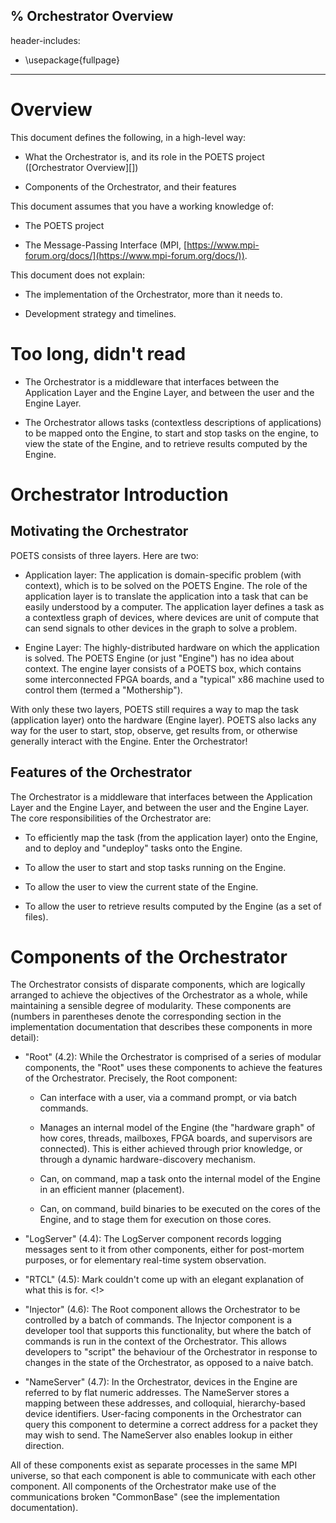 % Orchestrator Overview
---
header-includes:
  - \usepackage{fullpage}
---

# Overview

This document defines the following, in a high-level way:

 - What the Orchestrator is, and its role in the POETS project ([Orchestrator
   Overview][])

 - Components of the Orchestrator, and their features

This document assumes that you have a working knowledge of:

 - The POETS project

 - The Message-Passing Interface (MPI,
   [https://www.mpi-forum.org/docs/](https://www.mpi-forum.org/docs/)).

This document does not explain:

 - The implementation of the Orchestrator, more than it needs to.

 - Development strategy and timelines.

# Too long, didn't read

- The Orchestrator is a middleware that interfaces between the Application
  Layer and the Engine Layer, and between the user and the Engine Layer.

- The Orchestrator allows tasks (contextless descriptions of applications) to
  be mapped onto the Engine, to start and stop tasks on the engine, to view the
  state of the Engine, and to retrieve results computed by the Engine.

# Orchestrator Introduction

## Motivating the Orchestrator

POETS consists of three layers. Here are two:

 - Application layer: The application is domain-specific problem (with
   context), which is to be solved on the POETS Engine. The role of the
   application layer is to translate the application into a task that can be
   easily understood by a computer. The application layer defines a task as a
   contextless graph of devices, where devices are unit of compute that can
   send signals to other devices in the graph to solve a problem.

 - Engine Layer: The highly-distributed hardware on which the application is
   solved. The POETS Engine (or just "Engine") has no idea about context. The
   engine layer consists of a POETS box, which contains some interconnected
   FPGA boards, and a "typical" x86 machine used to control them (termed a
   "Mothership").

With only these two layers, POETS still requires a way to map the task
(application layer) onto the hardware (Engine layer). POETS also lacks any way
for the user to start, stop, observe, get results from, or otherwise generally
interact with the Engine. Enter the Orchestrator!

## Features of the Orchestrator

The Orchestrator is a middleware that interfaces between the Application Layer
and the Engine Layer, and between the user and the Engine Layer. The core
responsibilities of the Orchestrator are:

 - To efficiently map the task (from the application layer) onto the Engine,
   and to deploy and "undeploy" tasks onto the Engine.

 - To allow the user to start and stop tasks running on the Engine.

 - To allow the user to view the current state of the Engine.

 - To allow the user to retrieve results computed by the Engine (as a set of
   files).

# Components of the Orchestrator

The Orchestrator consists of disparate components, which are logically arranged
to achieve the objectives of the Orchestrator as a whole, while maintaining a
sensible degree of modularity. These components are (numbers in parentheses
denote the corresponding section in the implementation documentation that
describes these components in more detail):

 - "Root" (4.2): While the Orchestrator is comprised of a series of modular
   components, the "Root" uses these components to achieve the features of the
   Orchestrator. Precisely, the Root component:

   - Can interface with a user, via a command prompt, or via batch commands.

   - Manages an internal model of the Engine (the "hardware graph" of how
     cores, threads, mailboxes, FPGA boards, and supervisors are
     connected). This is either achieved through prior knowledge, or through a
     dynamic hardware-discovery mechanism.

   - Can, on command, map a task onto the internal model of the Engine in an
     efficient manner (placement).

   - Can, on command, build binaries to be executed on the cores of the Engine,
     and to stage them for execution on those cores.

 - "LogServer" (4.4): The LogServer component records logging messages sent to
   it from other components, either for post-mortem purposes, or for elementary
   real-time system observation.

 - "RTCL" (4.5): Mark couldn't come up with an elegant explanation of what this
   is for. <!>

 - "Injector" (4.6): The Root component allows the Orchestrator to be
   controlled by a batch of commands. The Injector component is a developer
   tool that supports this functionality, but where the batch of commands is
   run in the context of the Orchestrator. This allows developers to "script"
   the behaviour of the Orchestrator in response to changes in the state of
   the Orchestrator, as opposed to a naive batch.

 - "NameServer" (4.7): In the Orchestrator, devices in the Engine are referred
   to by flat numeric addresses. The NameServer stores a mapping between these
   addresses, and colloquial, hierarchy-based device identifiers. User-facing
   components in the Orchestrator can query this component to determine a
   correct address for a packet they may wish to send. The NameServer also
   enables lookup in either direction.

All of these components exist as separate processes in the same MPI universe,
so that each component is able to communicate with each other component. All
components of the Orchestrator make use of the communications broken
"CommonBase" (see the implementation documentation).
